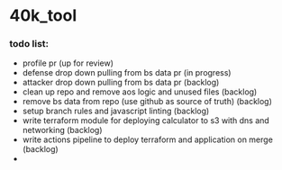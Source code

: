 # 40k_tool

### todo list:

- profile pr (up for review)
- defense drop down pulling from bs data pr (in progress)
- attacker drop down pulling from bs data pr (backlog)
- clean up repo and remove aos logic and unused files (backlog)
- remove bs data from repo (use github as source of truth) (backlog) 
- setup branch rules and javascript linting (backlog)
- write terraform module for deploying calculator to s3 with dns and networking (backlog) 
- write actions pipeline to deploy terraform and application on merge (backlog)
-  
